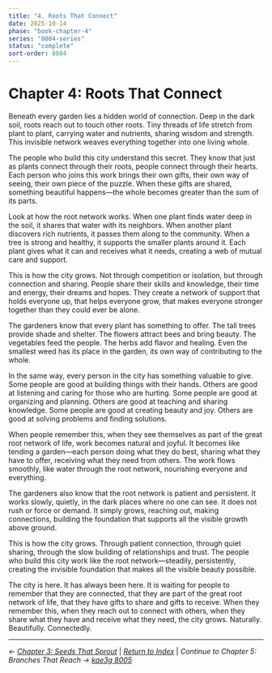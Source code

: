 ```yaml
---
title: "4. Roots That Connect"
date: 2025-10-14
phase: "book-chapter-4"
series: "8004-series"
status: "complete"
sort-order: 8004
---
```


# Chapter 4: Roots That Connect

Beneath every garden lies a hidden world of connection. Deep in the dark soil, roots reach out to touch other roots. Tiny threads of life stretch from plant to plant, carrying water and nutrients, sharing wisdom and strength. This invisible network weaves everything together into one living whole.

The people who build this city understand this secret. They know that just as plants connect through their roots, people connect through their hearts. Each person who joins this work brings their own gifts, their own way of seeing, their own piece of the puzzle. When these gifts are shared, something beautiful happens—the whole becomes greater than the sum of its parts.

Look at how the root network works. When one plant finds water deep in the soil, it shares that water with its neighbors. When another plant discovers rich nutrients, it passes them along to the community. When a tree is strong and healthy, it supports the smaller plants around it. Each plant gives what it can and receives what it needs, creating a web of mutual care and support.

This is how the city grows. Not through competition or isolation, but through connection and sharing. People share their skills and knowledge, their time and energy, their dreams and hopes. They create a network of support that holds everyone up, that helps everyone grow, that makes everyone stronger together than they could ever be alone.

The gardeners know that every plant has something to offer. The tall trees provide shade and shelter. The flowers attract bees and bring beauty. The vegetables feed the people. The herbs add flavor and healing. Even the smallest weed has its place in the garden, its own way of contributing to the whole.

In the same way, every person in the city has something valuable to give. Some people are good at building things with their hands. Others are good at listening and caring for those who are hurting. Some people are good at organizing and planning. Others are good at teaching and sharing knowledge. Some people are good at creating beauty and joy. Others are good at solving problems and finding solutions.

When people remember this, when they see themselves as part of the great root network of life, work becomes natural and joyful. It becomes like tending a garden—each person doing what they do best, sharing what they have to offer, receiving what they need from others. The work flows smoothly, like water through the root network, nourishing everyone and everything.

The gardeners also know that the root network is patient and persistent. It works slowly, quietly, in the dark places where no one can see. It does not rush or force or demand. It simply grows, reaching out, making connections, building the foundation that supports all the visible growth above ground.

This is how the city grows. Through patient connection, through quiet sharing, through the slow building of relationships and trust. The people who build this city work like the root network—steadily, persistently, creating the invisible foundation that makes all the visible beauty possible.

The city is here. It has always been here. It is waiting for people to remember that they are connected, that they are part of the great root network of life, that they have gifts to share and gifts to receive. When they remember this, when they reach out to connect with others, when they share what they have and receive what they need, the city grows. Naturally. Beautifully. Connectedly.

---

*← [Chapter 3: Seeds That Sprout](/12025-10/8003-seeds-that-sprout-v888.html)* | *[Return to Index](/12025-10/)* | *Continue to Chapter 5: Branches That Reach → [kae3g 8005](/12025-10/8005-branches-that-reach-v888.html)*
